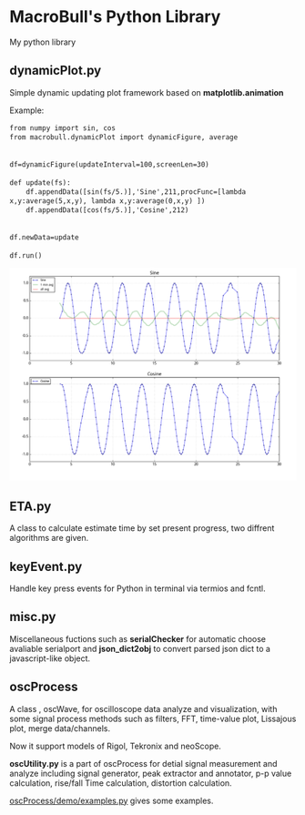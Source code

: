MacroBull's Python Library
===========

My python library

dynamicPlot.py
-------
Simple dynamic updating plot framework based on **matplotlib.animation**

Example:

	from numpy import sin, cos
	from macrobull.dynamicPlot import dynamicFigure, average


	df=dynamicFigure(updateInterval=100,screenLen=30)

	def update(fs):
		df.appendData([sin(fs/5.)],'Sine',211,procFunc=[lambda x,y:average(5,x,y), lambda x,y:average(0,x,y) ])
		df.appendData([cos(fs/5.)],'Cosine',212)


	df.newData=update

	df.run()
	
	
![Screenshot](./screenshots/dynamicPlot.png)


ETA.py
-----
A class to calculate estimate time by set present progress, two diffrent algorithms are given.

keyEvent.py
-----
Handle key press events for Python in terminal via termios and fcntl.

misc.py
-----
Miscellaneous fuctions such as **serialChecker** for automatic choose avaliable serialport and **json_dict2obj** to convert parsed json dict to a javascript-like object.


oscProcess
-----
A class , oscWave, for oscilloscope data analyze and visualization, with some signal process methods such as filters, FFT, time-value plot, Lissajous plot, merge data/channels.

Now it support models of Rigol, Tekronix and neoScope.

**oscUtility.py** is a part of oscProcess for detial signal measurement and analyze including 
signal generator, peak extractor and annotator, p-p value calculation, rise/fall Time calculation, distortion calculation.

[oscProcess/demo/examples.py](./oscProcess/demo/examples.py) gives some examples.
